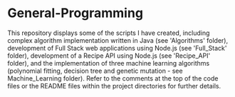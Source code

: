 # General-Programming
This repository displays some of the scripts I have created, including complex algorithm implementation written in Java (see 'Algorithms' folder), development of Full Stack web applications using Node.js (see 'Full_Stack' folder), development of a Recipe API using Node.js (see 'Recipe_API' folder), and the implementation of three machine learning algorithms (polynomial fitting, decision tree and genetic mutation - see Machine_Learning folder). Refer to the comments at the top of the code files or the README files within the project directories for further details.
